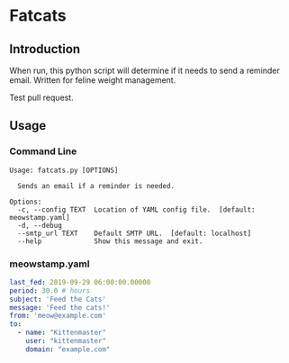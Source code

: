 # Fatcats

## Introduction

When run, this python script will determine if it needs to
send a reminder email. Written for feline weight management.

Test pull request.

## Usage

### Command Line

```console
Usage: fatcats.py [OPTIONS]

  Sends an email if a reminder is needed.

Options:
  -c, --config TEXT  Location of YAML config file.  [default: meowstamp.yaml]
  -d, --debug
  --smtp_url TEXT    Default SMTP URL.  [default: localhost]
  --help             Show this message and exit.
```

### meowstamp.yaml

```yaml
last_fed: 2019-09-29 06:00:00.00000
period: 30.0 # hours
subject: 'Feed the Cats'
message: 'Feed the cats!'
from: 'meow@example.com'
to:
  - name: "Kittenmaster"
    user: "kittenmaster"
    domain: "example.com"
```
